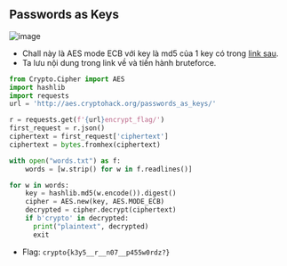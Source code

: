 ## Passwords as Keys
![image](https://hackmd.io/_uploads/HykOP4Fq6.png)
- Chall này là AES mode ECB với key là md5 của 1 key có trong [link sau](https://gist.githubusercontent.com/wchargin/8927565/raw/d9783627c731268fb2935a731a618aa8e95cf465/words).
- Ta lưu nội dung trong link về và tiến hành bruteforce.
```Python
from Crypto.Cipher import AES
import hashlib
import requests
url = 'http://aes.cryptohack.org/passwords_as_keys/'

r = requests.get(f'{url}encrypt_flag/')
first_request = r.json()
ciphertext = first_request['ciphertext']
ciphertext = bytes.fromhex(ciphertext)

with open("words.txt") as f:
    words = [w.strip() for w in f.readlines()]

for w in words:
    key = hashlib.md5(w.encode()).digest()
    cipher = AES.new(key, AES.MODE_ECB)
    decrypted = cipher.decrypt(ciphertext)
    if b'crypto' in decrypted:
      print("plaintext", decrypted)
      exit
```
- Flag: `crypto{k3y5__r__n07__p455w0rdz?}`
